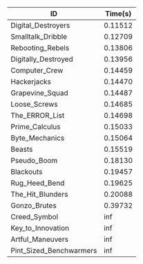 |ID|Time(s)|
|-|-|
|Digital_Destroyers|0.11512|
|Smalltalk_Dribble|0.12709|
|Rebooting_Rebels|0.13806|
|Digitally_Destroyed|0.13956|
|Computer_Crew|0.14459|
|Hackerjacks|0.14470|
|Grapevine_Squad|0.14487|
|Loose_Screws|0.14685|
|The_ERROR_List|0.14698|
|Prime_Calculus|0.15033|
|Byte_Mechanics|0.15064|
|Beasts|0.15519|
|Pseudo_Boom|0.18130|
|Blackouts|0.19457|
|Rug_Heed_Bend|0.19625|
|The_Hit_Blunders|0.20088|
|Gonzo_Brutes|0.39732|
|Creed_Symbol|inf|
|Key_to_Innovation|inf|
|Artful_Maneuvers|inf|
|Pint_Sized_Benchwarmers|inf|
